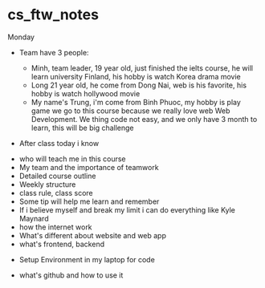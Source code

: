 # cs_ftw_notes

Monday

- Team have 3 people:

  - Minh, team leader, 19 year old, just finished the ielts course, he will learn university Finland, his hobby is watch Korea drama movie
  - Long 21 year old, he come from Dong Nai, web is his favorite, his hobby is watch hollywood movie
  - My name's Trung, i'm come from Binh Phuoc, my hobby is play game
    we go to this course because we really love web Web Development. We thing code not easy, and we only have 3 month to learn, this will be big challenge

* After class today i know

- who will teach me in this course
- My team and the importance of teamwork
- Detailed course outline
- Weekly structure
- class rule, class score
- Some tip will help me learn and remember
- If i believe myself and break my limit i can do everything like Kyle Maynard
- how the internet work
- What's different about website and web app
- what's frontend, backend

* Setup Environment in my laptop for code

- what's github and how to use it
